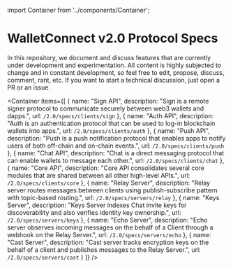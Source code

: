 import Container from '../components/Container';

# WalletConnect v2.0 Protocol Specs

In this repository, we document and discuss features that are currently under development and experimentation. All content is highly subjected to change and in constant development, so feel free to edit, propose, discuss, comment, rant, etc. If you want to start a technical discussion, just open a PR or an issue.

<Container
  items={[
    {
      name: "Sign API",
      description: "Sign is a remote signer protocol to communicate securely between web3 wallets and dapps.",
      url: `/2.0/specs/clients/sign`
    },
    {
      name: "Auth API",
      description: "Auth is an authentication protocol that can be used to log-in blockchain wallets into apps.",
      url: `/2.0/specs/clients/auth`
    },
    {
      name: "Push API",
      description: "Push is a push notification protocol that enables apps to notify users of both off-chain and on-chain events.",
      url: `/2.0/specs/clients/push`
    },
    {
      name: "Chat API",
      description: "Chat is a direct messaging protocol that can enable wallets to message each other.",
      url: `/2.0/specs/clients/chat`
    },
    {
      name: "Core API",
      description: "Core API consolidates several core modules that are shared between all other high-level APIs.",
      url: `/2.0/specs/clients/core`
    },
    {
      name: "Relay Server",
      description: "Relay server routes messages between clients using publish-subscribe pattern with topic-based routing.",
      url: `/2.0/specs/servers/relay`
    },
    {
      name: "Keys Server",
      description: "Keys Server indexes Chat invite keys for discoverability and also verifies identity key ownership.",
      url: `/2.0/specs/servers/keys`
    },
    {
      name: "Echo Server",
      description: "Echo server observes incoming messages on the behalf of a Client through a webhook on the Relay Server.",
      url: `/2.0/specs/servers/echo`
    },
    {
      name: "Cast Server",
      description: "Cast server tracks encryption keys on the behalf of a client and publishes messages to the Relay Server.",
      url: `/2.0/specs/servers/cast`
    }
  ]}
/>
